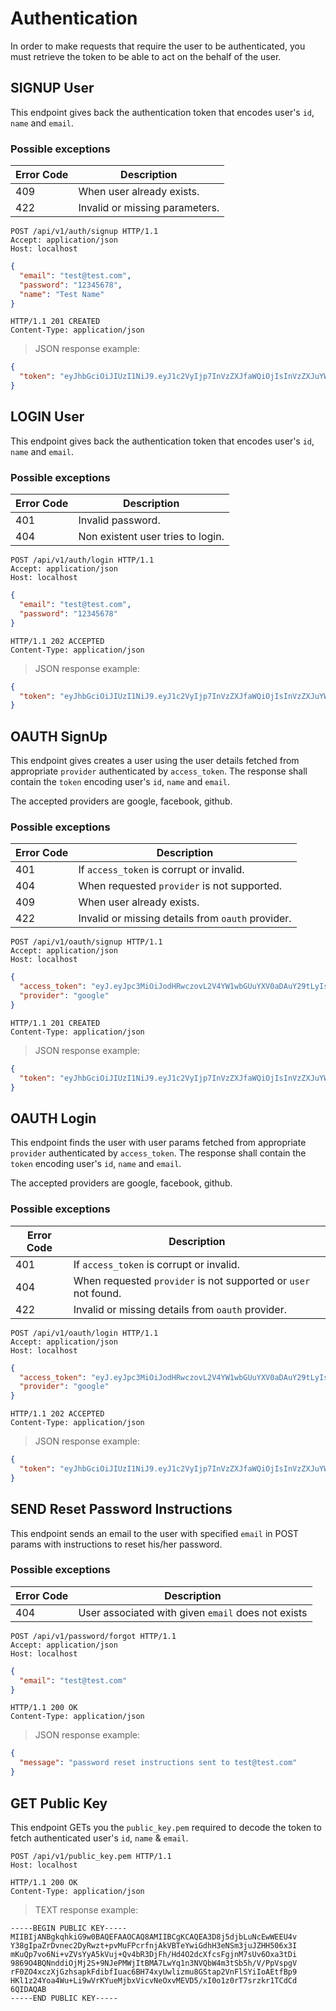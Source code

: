 # Authentication

In order to make requests that require the user to be authenticated, you must retrieve the token to be able to act on the behalf of the user.

## SIGNUP User

This endpoint gives back the authentication token that encodes user's `id`, `name` and `email`.

### Possible exceptions

| Error Code | Description                    |
| ---------- | ------------------------------ |
| 409        | When user already exists.      |
| 422        | Invalid or missing parameters. |

```http
POST /api/v1/auth/signup HTTP/1.1
Accept: application/json
Host: localhost
```

```json
{
  "email": "test@test.com",
  "password": "12345678",
  "name": "Test Name"
}
```

```http
HTTP/1.1 201 CREATED
Content-Type: application/json
```

> JSON response example:

```json
{
  "token": "eyJhbGciOiJIUzI1NiJ9.eyJ1c2VyIjp7InVzZXJfaWQiOjIsInVzZXJuYW1lIjoiTml0aXNoIEFnZ2Fyd2FsIiwiZW1haWwiOiJyb3lhbG5pdGlzaDIxQGdtYWlsLmNvbSJ9LCJleHAiOjE1ODkyMDI5ODF9.tHRLJeQGuLiJ1Ncc2tQSaNiQnbrnERKuOPERfZeNnF8"
}
```

## LOGIN User

This endpoint gives back the authentication token that encodes user's `id`, `name` and `email`.

### Possible exceptions

| Error Code | Description                       |
| ---------- | --------------------------------- |
| 401        | Invalid password.                 |
| 404        | Non existent user tries to login. |

```http
POST /api/v1/auth/login HTTP/1.1
Accept: application/json
Host: localhost
```

```json
{
  "email": "test@test.com",
  "password": "12345678"
}
```

```http
HTTP/1.1 202 ACCEPTED
Content-Type: application/json
```

> JSON response example:

```json
{
  "token": "eyJhbGciOiJIUzI1NiJ9.eyJ1c2VyIjp7InVzZXJfaWQiOjIsInVzZXJuYW1lIjoiTml0aXNoIEFnZ2Fyd2FsIiwiZW1haWwiOiJyb3lhbG5pdGlzaDIxQGdtYWlsLmNvbSJ9LCJleHAiOjE1ODkyMDI5ODF9.tHRLJeQGuLiJ1Ncc2tQSaNiQnbrnERKuOPERfZeNnF8"
}
```

## OAUTH SignUp

This endpoint gives creates a user using the user details fetched from appropriate `provider` authenticated by `access_token`. The response shall contain the `token` encoding user's `id`, `name` and `email`.

<aside class="notice">The accepted providers are google, facebook, github.</aside>

### Possible exceptions

| Error Code | Description                                       |
| ---------- | ------------------------------------------------- |
| 401        | If `access_token` is corrupt or invalid.          |
| 404        | When requested `provider` is not supported.       |
| 409        | When user already exists.                         |
| 422        | Invalid or missing details from `oauth` provider. |

```http
POST /api/v1/oauth/signup HTTP/1.1
Accept: application/json
Host: localhost
```

```json
{
  "access_token": "eyJ.eyJpc3MiOiJodHRwczovL2V4YW1wbGUuYXV0aDAuY29tLyIsImF1ZCI6Imh0dHBzOi8vYXBpLmV4YW1wbGUuY29tL2NhbGFuZGFyL3YxLyIsInN1YiI6InVzcl8xMjMiLCJpYXQiOjE0NTg3ODU3OTYsImV4cCI6MTQ1ODg3MjE5Nn0.CA7eaHjIHz5NxeIJoFK9krqaeZrPLwmMmgI_XiQiIkQ",
  "provider": "google"
}
```

```http
HTTP/1.1 201 CREATED
Content-Type: application/json
```

> JSON response example:

```json
{
  "token": "eyJhbGciOiJIUzI1NiJ9.eyJ1c2VyIjp7InVzZXJfaWQiOjIsInVzZXJuYW1lIjoiTml0aXNoIEFnZ2Fyd2FsIiwiZW1haWwiOiJyb3lhbG5pdGlzaDIxQGdtYWlsLmNvbSJ9LCJleHAiOjE1ODkyMDI5ODF9.tHRLJeQGuLiJ1Ncc2tQSaNiQnbrnERKuOPERfZeNnF8"
}
```

## OAUTH Login

This endpoint finds the user with user params fetched from appropriate `provider` authenticated by `access_token`. The response shall contain the `token` encoding user's `id`, `name` and `email`.

<aside class="notice">The accepted providers are google, facebook, github.</aside>

### Possible exceptions

| Error Code | Description                                                     |
| ---------- | --------------------------------------------------------------- |
| 401        | If `access_token` is corrupt or invalid.                        |
| 404        | When requested `provider` is not supported or `user` not found. |
| 422        | Invalid or missing details from `oauth` provider.               |

```http
POST /api/v1/oauth/login HTTP/1.1
Accept: application/json
Host: localhost
```

```json
{
  "access_token": "eyJ.eyJpc3MiOiJodHRwczovL2V4YW1wbGUuYXV0aDAuY29tLyIsImF1ZCI6Imh0dHBzOi8vYXBpLmV4YW1wbGUuY29tL2NhbGFuZGFyL3YxLyIsInN1YiI6InVzcl8xMjMiLCJpYXQiOjE0NTg3ODU3OTYsImV4cCI6MTQ1ODg3MjE5Nn0.CA7eaHjIHz5NxeIJoFK9krqaeZrPLwmMmgI_XiQiIkQ",
  "provider": "google"
}
```

```http
HTTP/1.1 202 ACCEPTED
Content-Type: application/json
```

> JSON response example:

```json
{
  "token": "eyJhbGciOiJIUzI1NiJ9.eyJ1c2VyIjp7InVzZXJfaWQiOjIsInVzZXJuYW1lIjoiTml0aXNoIEFnZ2Fyd2FsIiwiZW1haWwiOiJyb3lhbG5pdGlzaDIxQGdtYWlsLmNvbSJ9LCJleHAiOjE1ODkyMDI5ODF9.tHRLJeQGuLiJ1Ncc2tQSaNiQnbrnERKuOPERfZeNnF8"
}
```

## SEND Reset Password Instructions

This endpoint sends an email to the user with specified `email` in POST params with instructions to reset his/her password.

### Possible exceptions

| Error Code | Description                                        |
| ---------- | -------------------------------------------------- |
| 404        | User associated with given `email` does not exists |

```http
POST /api/v1/password/forgot HTTP/1.1
Accept: application/json
Host: localhost
```

```json
{
  "email": "test@test.com"
}
```

```http
HTTP/1.1 200 OK
Content-Type: application/json
```

> JSON response example:

```json
{
  "message": "password reset instructions sent to test@test.com"
}
```

## GET Public Key

This endpoint GETs you the `public_key.pem` required to decode the token to fetch authenticated user's `id`, `name` & `email`.

```http
POST /api/v1/public_key.pem HTTP/1.1
Host: localhost
```

```http
HTTP/1.1 200 OK
Content-Type: application/json
```

> TEXT response example:

```
-----BEGIN PUBLIC KEY-----
MIIBIjANBgkqhkiG9w0BAQEFAAOCAQ8AMIIBCgKCAQEA3D8j5djbLuNcEwWEEU4v
Y38gIpaZrDvnec2DyRwzt+pvMuFPcrfnjAkVBTeYwiGdhH3eNSm3juJZHH506x3I
mKuQp7vo6Ni+vZVsYyA5kVuj+Qv4bR3DjFh/Hd4O2dcXfcsFgjnM7sUv6Oxa3tDi
9869O4BQNnddiOjMj2S+9NJePMWjItBMA7LwYq1n3NVQbW4m3tSb5h/V/PpVspgV
rF0ZO4xczXjGzhsapkFdibfIuac6BH74xyUwlizmu8GStap2VnFlSYiIoAEtfBp9
HKl1z24Yoa4Wu+Li9wVrKYueMjbxVicvNeOxvMEVD5/xI0o1z0rT7srzkr1TCdCd
6QIDAQAB
-----END PUBLIC KEY-----
```
